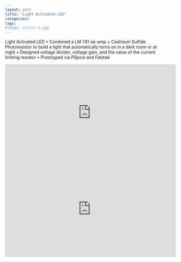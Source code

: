```yaml
---
layout: post
title: "Light Activated LED"
categories:
tags:
#image: arctic-1.jpg
---
```


Light Activated LED
•	Combined a LM 741 op-amp + Cadmium Sulfide Photoresistor to build a light that automatically turns on in a dark room or at night
•	Designed voltage divider, voltage gain, and the value of the current limiting resistor
•	Prototyped via PSpice and Falstad

<iframe width="560" height="315" src="https://youtu.be/BqEoQpdSOpM" frameborder="0" allowfullscreen></iframe>
<iframe width="560" height="315" src="https://www.youtube.com/embed/BqEoQpdSOpM?si=h5CiplXewVlXrcGy" title="YouTube video player" frameborder="0" allow="accelerometer; autoplay; clipboard-write; encrypted-media; gyroscope; picture-in-picture; web-share" allowfullscreen></iframe>


